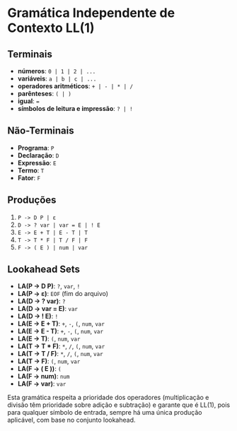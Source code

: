 # Gramática Independente de Contexto LL(1)

## Terminais

- **números**: `0 | 1 | 2 | ...`
- **variáveis**: `a | b | c | ...`
- **operadores aritméticos**: `+ | - | * | /`
- **parênteses**: `( | )`
- **igual**: `=`
- **símbolos de leitura e impressão**: `? | !`

## Não-Terminais

- **Programa**: `P`
- **Declaração**: `D`
- **Expressão**: `E`
- **Termo**: `T`
- **Fator**: `F`

## Produções

1. `P -> D P | ε`
2. `D -> ? var | var = E | ! E`
3. `E -> E + T | E - T | T`
4. `T -> T * F | T / F | F`
5. `F -> ( E ) | num | var`

## Lookahead Sets

- **LA(P → D P)**: `?`, `var`, `!`
- **LA(P → ε)**: `EOF` (fim do arquivo)
- **LA(D → ? var)**: `?`
- **LA(D → var = E)**: `var`
- **LA(D → ! E)**: `!`
- **LA(E → E + T)**: `+`, `-`, `(`, `num`, `var`
- **LA(E → E - T)**: `+`, `-`, `(`, `num`, `var`
- **LA(E → T)**: `(`, `num`, `var`
- **LA(T → T * F)**: `*`, `/`, `(`, `num`, `var`
- **LA(T → T / F)**: `*`, `/`, `(`, `num`, `var`
- **LA(T → F)**: `(`, `num`, `var`
- **LA(F → ( E ))**: `(`
- **LA(F → num)**: `num`
- **LA(F → var)**: `var`

Esta gramática respeita a prioridade dos operadores (multiplicação e divisão têm prioridade sobre adição e subtração) e garante que é LL(1), pois para qualquer símbolo de entrada, sempre há uma única produção aplicável, com base no conjunto lookahead.
